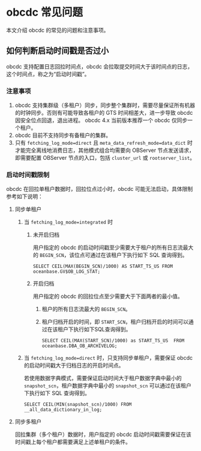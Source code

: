 # obcdc 常见问题

本文介绍 obcdc 的常见的问题和注意事项。

## 如何判断启动时间戳是否过小

obcdc 支持配置日志回拉时间点，obcdc 会拉取提交时间大于该时间点的日志，这个时间点，称之为“启动时间戳”。

### 注意事项

1. obcdc 支持集群级（多租户）同步，同步整个集群时，需要尽量保证所有机器的时钟同步。否则有可能导致各租户的 GTS 时间相差大，进一步导致 obcdc 因安全位点回退，退出进程。
obcdc 4.x 当前版本推荐一个 obcdc 仅同步一个租户。
2. obcdc 目前不支持同步有备租户的集群。
3. 只有 `fetching_log_mode=direct` 且 `meta_data_refresh_mode=data_dict` 时才能完全离线地消费日志，其他模式组合均需要向 OBServer 节点发送请求，即需要配置 OBServer 节点的入口，包括 `cluster_url` 或 `rootserver_list`。

### 启动时间戳限制

obcdc 在回拉单租户数据时，回拉位点过小时，obcdc 可能无法启动，具体限制参考如下说明：

1. 同步单租户

   1. 当 `fetching_log_mode=integrated` 时

       1. 未开启归档

          用户指定的 obcdc 的启动时间戳至少需要大于租户的所有日志流最大的 `BEGIN_SCN`，该位点可通过在该租户下执行如下 SQL 查询得到。

           ```shell
           SELECT CEIL(MAX(BEGIN_SCN)/1000) AS START_TS_US FROM oceanbase.GV$OB_LOG_STAT;
           ```

       2. 开启归档

          用户指定的 obcdc 的回拉位点至少需要大于下面两者的最小值。

          1. 租户的所有日志流最大的 `BEGIN_SCN`。
          2. 租户归档开启的时间，即 `START_SCN`，租户归档开启的时间可以通过在该租户下执行如下SQL查询得到。

             ```shell
             SELECT CEIL(MAX(START_SCN)/1000) as START_TS_US  FROM oceanbase.DBA_OB_ARCHIVELOG;
             ```

   2. 当 `fetching_log_mode=direct` 时，只支持同步单租户，需要保证 obcdc 的启动时间戳大于归档日志的开启时间点。

      若使用数据字典模式，需要保证启动时间大于租户数据字典中最小的 `snapshot_scn`，租户数据字典中最小的 `snapshot_scn` 可以通过在该租户下执行如下 SQL 查询得到。

       ```shell
       SELECT CEIL(MIN(snapshot_scn)/1000) FROM __all_data_dictionary_in_log;
       ```

2. 同步多租户

    回拉集群（多个租户）数据时，用户指定的 obcdc 启动时间戳需要保证在该时间戳上每个租户都需要满足上述单租户的条件。
